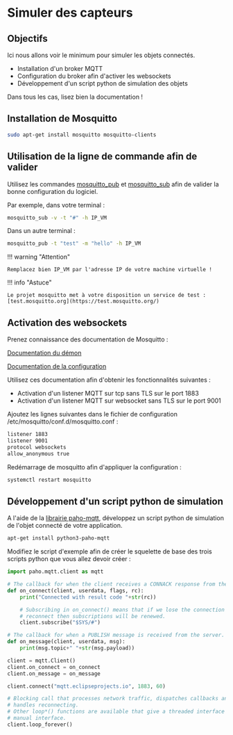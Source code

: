 # Simuler des capteurs

## Objectifs

Ici nous allons voir le minimum pour simuler les objets connectés.

* Installation d'un broker MQTT
* Configuration du broker afin d'activer les websockets
* Développement d'un script python de simulation des objets

Dans tous les cas, lisez bien la documentation !

## Installation de Mosquitto

``` bash
sudo apt-get install mosquitto mosquitto-clients
```

## Utilisation de la ligne de commande afin de valider

Utilisez les commandes [mosquitto_pub](https://mosquitto.org/man/mosquitto_pub-1.html) et [mosquitto_sub](https://mosquitto.org/man/mosquitto_sub-1.html) afin de valider la bonne configuration du logiciel.

Par exemple, dans votre terminal :

``` bash
mosquitto_sub -v -t "#" -h IP_VM
```

Dans un autre terminal :

``` bash
mosquitto_pub -t "test" -m "hello" -h IP_VM
```

!!! warning "Attention"

    Remplacez bien IP_VM par l'adresse IP de votre machine virtuelle !

!!! info "Astuce"

    Le projet mosquitto met à votre disposition un service de test : [test.mosquitto.org](https://test.mosquitto.org/)

## Activation des websockets

Prenez connaissance des documentation de Mosquitto :

[Documentation du démon](https://mosquitto.org/man/mosquitto-8.html)

[Documentation de la configuration](https://mosquitto.org/man/mosquitto-conf-5.html)

Utilisez ces documentation afin d'obtenir les fonctionnalités suivantes :

* Activation d'un listener MQTT sur tcp sans TLS sur le port 1883
* Activation d'un listener MQTT sur websocket sans TLS sur le port 9001

Ajoutez les lignes suivantes dans le fichier de configuration /etc/mosquitto/conf.d/mosquitto.conf :

``` bash
listener 1883
listener 9001
protocol websockets
allow_anonymous true
```

Redémarrage de mosquitto afin d'appliquer la configuration :

``` bash
systemctl restart mosquitto
```

## Développement d'un script python de simulation

A l'aide de la [librairie paho-mqtt](https://pypi.org/project/paho-mqtt/), développez un script python de simulation de l'objet connecté de votre application.

``` bash
apt-get install python3-paho-mqtt
```

Modifiez le script d'exemple afin de créer le squelette de base des trois scripts python que vous allez devoir créer :

``` python
import paho.mqtt.client as mqtt

# The callback for when the client receives a CONNACK response from the server.
def on_connect(client, userdata, flags, rc):
    print("Connected with result code "+str(rc))

    # Subscribing in on_connect() means that if we lose the connection and
    # reconnect then subscriptions will be renewed.
    client.subscribe("$SYS/#")

# The callback for when a PUBLISH message is received from the server.
def on_message(client, userdata, msg):
    print(msg.topic+" "+str(msg.payload))

client = mqtt.Client()
client.on_connect = on_connect
client.on_message = on_message

client.connect("mqtt.eclipseprojects.io", 1883, 60)

# Blocking call that processes network traffic, dispatches callbacks and
# handles reconnecting.
# Other loop*() functions are available that give a threaded interface and a
# manual interface.
client.loop_forever()
```

